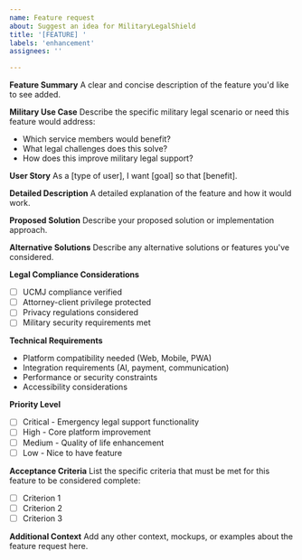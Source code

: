 ```yaml
---
name: Feature request
about: Suggest an idea for MilitaryLegalShield
title: '[FEATURE] '
labels: 'enhancement'
assignees: ''

---
```


**Feature Summary**
A clear and concise description of the feature you'd like to see added.

**Military Use Case**
Describe the specific military legal scenario or need this feature would address:
- Which service members would benefit?
- What legal challenges does this solve?
- How does this improve military legal support?

**User Story**
As a [type of user], I want [goal] so that [benefit].

**Detailed Description**
A detailed explanation of the feature and how it would work.

**Proposed Solution**
Describe your proposed solution or implementation approach.

**Alternative Solutions**
Describe any alternative solutions or features you've considered.

**Legal Compliance Considerations**
- [ ] UCMJ compliance verified
- [ ] Attorney-client privilege protected
- [ ] Privacy regulations considered
- [ ] Military security requirements met

**Technical Requirements**
- Platform compatibility needed (Web, Mobile, PWA)
- Integration requirements (AI, payment, communication)
- Performance or security constraints
- Accessibility considerations

**Priority Level**
- [ ] Critical - Emergency legal support functionality
- [ ] High - Core platform improvement
- [ ] Medium - Quality of life enhancement
- [ ] Low - Nice to have feature

**Acceptance Criteria**
List the specific criteria that must be met for this feature to be considered complete:
- [ ] Criterion 1
- [ ] Criterion 2
- [ ] Criterion 3

**Additional Context**
Add any other context, mockups, or examples about the feature request here.